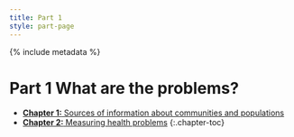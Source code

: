 ```yaml
---
title: Part 1
style: part-page
---
```


{% include metadata %}

# **Part 1** What are the problems?

*   [**Chapter 1:** Sources of information about communities and populations](01-01.html)
*   [**Chapter 2:** Measuring health problems](01-02.html)
{:.chapter-toc}

